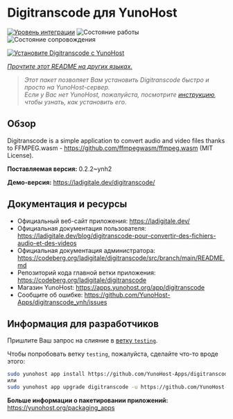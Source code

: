 <!--
Важно: этот README был автоматически сгенерирован <https://github.com/YunoHost/apps/tree/master/tools/readme_generator>
Он НЕ ДОЛЖЕН редактироваться вручную.
-->

# Digitranscode для YunoHost

[![Уровень интеграции](https://apps.yunohost.org/badge/integration/digitranscode)](https://ci-apps.yunohost.org/ci/apps/digitranscode/)
![Состояние работы](https://apps.yunohost.org/badge/state/digitranscode)
![Состояние сопровождения](https://apps.yunohost.org/badge/maintained/digitranscode)

[![Установите Digitranscode с YunoHost](https://install-app.yunohost.org/install-with-yunohost.svg)](https://install-app.yunohost.org/?app=digitranscode)

*[Прочтите этот README на других языках.](./ALL_README.md)*

> *Этот пакет позволяет Вам установить Digitranscode быстро и просто на YunoHost-сервер.*  
> *Если у Вас нет YunoHost, пожалуйста, посмотрите [инструкцию](https://yunohost.org/install), чтобы узнать, как установить его.*

## Обзор

Digitranscode is a simple application to convert audio and video files thanks to FFMPEG.wasm - https://github.com/ffmpegwasm/ffmpeg.wasm (MIT License).


**Поставляемая версия:** 0.2.2~ynh2

**Демо-версия:** <https://ladigitale.dev/digitranscode/>
## Документация и ресурсы

- Официальный веб-сайт приложения: <https://ladigitale.dev/>
- Официальная документация пользователя: <https://ladigitale.dev/blog/digitranscode-pour-convertir-des-fichiers-audio-et-des-videos>
- Официальная документация администратора: <https://codeberg.org/ladigitale/digitranscode/src/branch/main/README.md>
- Репозиторий кода главной ветки приложения: <https://codeberg.org/ladigitale/digitranscode>
- Магазин YunoHost: <https://apps.yunohost.org/app/digitranscode>
- Сообщите об ошибке: <https://github.com/YunoHost-Apps/digitranscode_ynh/issues>

## Информация для разработчиков

Пришлите Ваш запрос на слияние в [ветку `testing`](https://github.com/YunoHost-Apps/digitranscode_ynh/tree/testing).

Чтобы попробовать ветку `testing`, пожалуйста, сделайте что-то вроде этого:

```bash
sudo yunohost app install https://github.com/YunoHost-Apps/digitranscode_ynh/tree/testing --debug
или
sudo yunohost app upgrade digitranscode -u https://github.com/YunoHost-Apps/digitranscode_ynh/tree/testing --debug
```

**Больше информации о пакетировании приложений:** <https://yunohost.org/packaging_apps>
